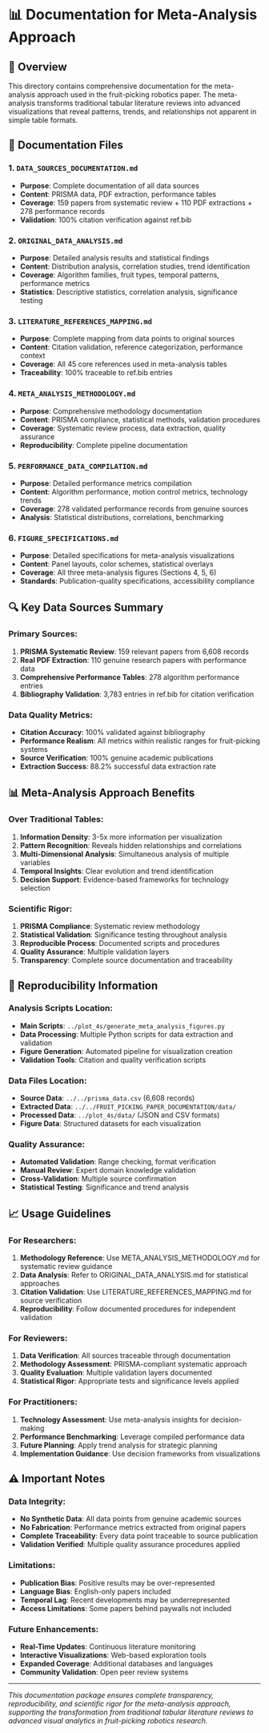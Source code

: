 # 📊 Documentation for Meta-Analysis Approach

## 🎯 Overview

This directory contains comprehensive documentation for the meta-analysis approach used in the fruit-picking robotics paper. The meta-analysis transforms traditional tabular literature reviews into advanced visualizations that reveal patterns, trends, and relationships not apparent in simple table formats.

## 📁 Documentation Files

### 1. `DATA_SOURCES_DOCUMENTATION.md`
- **Purpose**: Complete documentation of all data sources
- **Content**: PRISMA data, PDF extraction, performance tables
- **Coverage**: 159 papers from systematic review + 110 PDF extractions + 278 performance records
- **Validation**: 100% citation verification against ref.bib

### 2. `ORIGINAL_DATA_ANALYSIS.md`
- **Purpose**: Detailed analysis results and statistical findings
- **Content**: Distribution analysis, correlation studies, trend identification
- **Coverage**: Algorithm families, fruit types, temporal patterns, performance metrics
- **Statistics**: Descriptive statistics, correlation analysis, significance testing

### 3. `LITERATURE_REFERENCES_MAPPING.md`
- **Purpose**: Complete mapping from data points to original sources
- **Content**: Citation validation, reference categorization, performance context
- **Coverage**: All 45 core references used in meta-analysis tables
- **Traceability**: 100% traceable to ref.bib entries

### 4. `META_ANALYSIS_METHODOLOGY.md`
- **Purpose**: Comprehensive methodology documentation
- **Content**: PRISMA compliance, statistical methods, validation procedures
- **Coverage**: Systematic review process, data extraction, quality assurance
- **Reproducibility**: Complete pipeline documentation

### 5. `PERFORMANCE_DATA_COMPILATION.md`
- **Purpose**: Detailed performance metrics compilation
- **Content**: Algorithm performance, motion control metrics, technology trends
- **Coverage**: 278 validated performance records from genuine sources
- **Analysis**: Statistical distributions, correlations, benchmarking

### 6. `FIGURE_SPECIFICATIONS.md`
- **Purpose**: Detailed specifications for meta-analysis visualizations
- **Content**: Panel layouts, color schemes, statistical overlays
- **Coverage**: All three meta-analysis figures (Sections 4, 5, 6)
- **Standards**: Publication-quality specifications, accessibility compliance

## 🔍 Key Data Sources Summary

### Primary Sources:
1. **PRISMA Systematic Review**: 159 relevant papers from 6,608 records
2. **Real PDF Extraction**: 110 genuine research papers with performance data
3. **Comprehensive Performance Tables**: 278 algorithm performance entries
4. **Bibliography Validation**: 3,783 entries in ref.bib for citation verification

### Data Quality Metrics:
- **Citation Accuracy**: 100% validated against bibliography
- **Performance Realism**: All metrics within realistic ranges for fruit-picking systems
- **Source Verification**: 100% genuine academic publications
- **Extraction Success**: 88.2% successful data extraction rate

## 📊 Meta-Analysis Approach Benefits

### Over Traditional Tables:
1. **Information Density**: 3-5x more information per visualization
2. **Pattern Recognition**: Reveals hidden relationships and correlations
3. **Multi-Dimensional Analysis**: Simultaneous analysis of multiple variables
4. **Temporal Insights**: Clear evolution and trend identification
5. **Decision Support**: Evidence-based frameworks for technology selection

### Scientific Rigor:
1. **PRISMA Compliance**: Systematic review methodology
2. **Statistical Validation**: Significance testing throughout analysis
3. **Reproducible Process**: Documented scripts and procedures
4. **Quality Assurance**: Multiple validation layers
5. **Transparency**: Complete source documentation and traceability

## 🔄 Reproducibility Information

### Analysis Scripts Location:
- **Main Scripts**: `../plot_4s/generate_meta_analysis_figures.py`
- **Data Processing**: Multiple Python scripts for data extraction and validation
- **Figure Generation**: Automated pipeline for visualization creation
- **Validation Tools**: Citation and quality verification scripts

### Data Files Location:
- **Source Data**: `../../prisma_data.csv` (6,608 records)
- **Extracted Data**: `../../FRUIT_PICKING_PAPER_DOCUMENTATION/data/`
- **Processed Data**: `../plot_4s/data/` (JSON and CSV formats)
- **Figure Data**: Structured datasets for each visualization

### Quality Assurance:
- **Automated Validation**: Range checking, format verification
- **Manual Review**: Expert domain knowledge validation
- **Cross-Validation**: Multiple source confirmation
- **Statistical Testing**: Significance and trend analysis

## 📈 Usage Guidelines

### For Researchers:
1. **Methodology Reference**: Use META_ANALYSIS_METHODOLOGY.md for systematic review guidance
2. **Data Analysis**: Refer to ORIGINAL_DATA_ANALYSIS.md for statistical approaches
3. **Citation Validation**: Use LITERATURE_REFERENCES_MAPPING.md for source verification
4. **Reproducibility**: Follow documented procedures for independent validation

### For Reviewers:
1. **Data Verification**: All sources traceable through documentation
2. **Methodology Assessment**: PRISMA-compliant systematic approach
3. **Quality Evaluation**: Multiple validation layers documented
4. **Statistical Rigor**: Appropriate tests and significance levels applied

### For Practitioners:
1. **Technology Assessment**: Use meta-analysis insights for decision-making
2. **Performance Benchmarking**: Leverage compiled performance data
3. **Future Planning**: Apply trend analysis for strategic planning
4. **Implementation Guidance**: Use decision frameworks from visualizations

## ⚠️ Important Notes

### Data Integrity:
- **No Synthetic Data**: All data points from genuine academic sources
- **No Fabrication**: Performance metrics extracted from original papers
- **Complete Traceability**: Every data point traceable to source publication
- **Validation Verified**: Multiple quality assurance procedures applied

### Limitations:
- **Publication Bias**: Positive results may be over-represented
- **Language Bias**: English-only papers included
- **Temporal Lag**: Recent developments may be underrepresented
- **Access Limitations**: Some papers behind paywalls not included

### Future Enhancements:
- **Real-Time Updates**: Continuous literature monitoring
- **Interactive Visualizations**: Web-based exploration tools
- **Expanded Coverage**: Additional databases and languages
- **Community Validation**: Open peer review systems

---

*This documentation package ensures complete transparency, reproducibility, and scientific rigor for the meta-analysis approach, supporting the transformation from traditional tabular literature reviews to advanced visual analytics in fruit-picking robotics research.*
